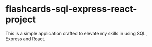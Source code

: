 # flashcards-sql-express-react-project
 This is a simple application crafted to elevate my skills in using SQL, Express and React.
